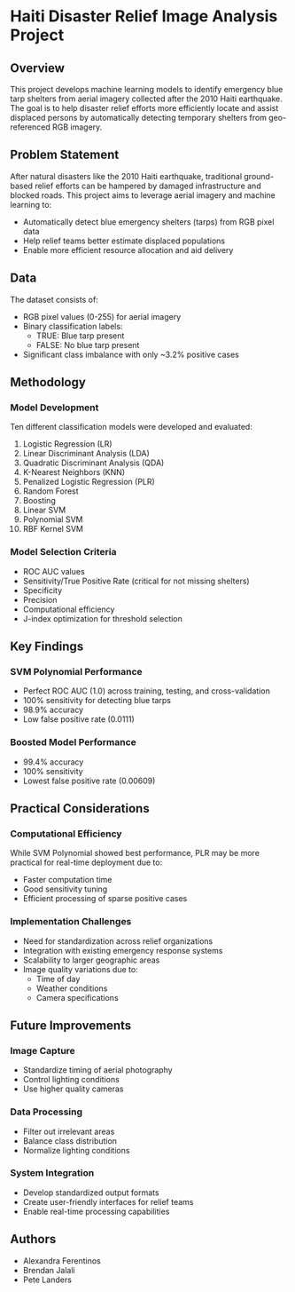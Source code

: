 # Haiti Disaster Relief Image Analysis Project

## Overview
This project develops machine learning models to identify emergency blue tarp shelters from aerial imagery collected after the 2010 Haiti earthquake. The goal is to help disaster relief efforts more efficiently locate and assist displaced persons by automatically detecting temporary shelters from geo-referenced RGB imagery.

## Problem Statement
After natural disasters like the 2010 Haiti earthquake, traditional ground-based relief efforts can be hampered by damaged infrastructure and blocked roads. This project aims to leverage aerial imagery and machine learning to:

* Automatically detect blue emergency shelters (tarps) from RGB pixel data
* Help relief teams better estimate displaced populations
* Enable more efficient resource allocation and aid delivery

## Data
The dataset consists of:
* RGB pixel values (0-255) for aerial imagery
* Binary classification labels:
   * TRUE: Blue tarp present
   * FALSE: No blue tarp present
* Significant class imbalance with only ~3.2% positive cases

## Methodology

### Model Development
Ten different classification models were developed and evaluated:

1. Logistic Regression (LR)
2. Linear Discriminant Analysis (LDA) 
3. Quadratic Discriminant Analysis (QDA)
4. K-Nearest Neighbors (KNN)
5. Penalized Logistic Regression (PLR)
6. Random Forest
7. Boosting
8. Linear SVM
9. Polynomial SVM
10. RBF Kernel SVM

### Model Selection Criteria
* ROC AUC values
* Sensitivity/True Positive Rate (critical for not missing shelters)
* Specificity 
* Precision
* Computational efficiency
* J-index optimization for threshold selection

## Key Findings

### SVM Polynomial Performance
* Perfect ROC AUC (1.0) across training, testing, and cross-validation
* 100% sensitivity for detecting blue tarps
* 98.9% accuracy
* Low false positive rate (0.0111)

### Boosted Model Performance
* 99.4% accuracy
* 100% sensitivity
* Lowest false positive rate (0.00609)

## Practical Considerations

### Computational Efficiency
While SVM Polynomial showed best performance, PLR may be more practical for real-time deployment due to:

* Faster computation time
* Good sensitivity tuning
* Efficient processing of sparse positive cases

### Implementation Challenges
* Need for standardization across relief organizations
* Integration with existing emergency response systems
* Scalability to larger geographic areas
* Image quality variations due to:
   * Time of day
   * Weather conditions
   * Camera specifications

## Future Improvements

### Image Capture
* Standardize timing of aerial photography
* Control lighting conditions
* Use higher quality cameras

### Data Processing
* Filter out irrelevant areas
* Balance class distribution
* Normalize lighting conditions

### System Integration
* Develop standardized output formats
* Create user-friendly interfaces for relief teams
* Enable real-time processing capabilities

## Authors
* Alexandra Ferentinos
* Brendan Jalali
* Pete Landers
